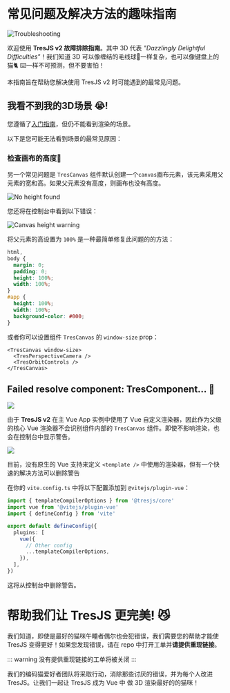# 常见问题及解决方法的趣味指南

![Troubleshooting](https://media.giphy.com/media/LHZyixOnHwDDy/giphy.gif)

欢迎使用 **TresJS v2 故障排除指南**。其中 3D 代表 _"Dazzlingly Delightful Difficulties"_！我们知道 3D 可以像缠结的毛线球🧶一样复杂，也可以像键盘上的猫🐈 ⌨️一样不可预测，但不要害怕！

本指南旨在帮助您解决使用 TresJS v2 时可能遇到的最常见问题。

## 我看不到我的3D场景 😭!

您遵循了[入门指南](/zh/guide/getting-started.md)，但仍不能看到渲染的场景。

以下是您可能无法看到场景的最常见原因：

### 检查画布的高度📏

另一个常见问题是 `TresCanvas` 组件默认创建一个`canvas`画布元素，该元素采用父元素的宽和高。如果父元素没有高度，则画布也没有高度。

![No height found](/canvas-height.png)

您还将在控制台中看到以下错误：

![Canvas height warning](/canvas-height-warning.png)

将父元素的高设置为 `100%` 是一种最简单修复此问题的的方法：

```css
html,
body {
  margin: 0;
  padding: 0;
  height: 100%;
  width: 100%;
}
#app {
  height: 100%;
  width: 100%;
  background-color: #000;
}
```

或者你可以设置组件 `TresCanvas` 的 `window-size` prop：

```vue
<TresCanvas window-size>
  <TresPerspectiveCamera />
  <TresOrbitControls />
</TresCanvas>
```

## Failed resolve component: TresComponent... 🤔

![](/failed-to-resolve-component.png)

由于 **TresJS v2** 在主 Vue App 实例中使用了 Vue 自定义渲染器，因此作为父级的核心 Vue 渲染器不会识别组件内部的 `TresCanvas` 组件。即使不影响渲染，也会在控制台中显示警告。

![](/failed-to-resolve-component.png)

目前，没有原生的 Vue 支持来定义 `<template />` 中使用的渲染器，但有一个快速的解决方法可以删除警告

在你的 `vite.config.ts` 中将以下配置添加到 `@vitejs/plugin-vue`：

```ts
import { templateCompilerOptions } from '@tresjs/core'
import vue from '@vitejs/plugin-vue'
import { defineConfig } from 'vite'

export default defineConfig({
  plugins: [
    vue({
      // Other config
      ...templateCompilerOptions,
    }),
  ],
})
```

这将从控制台中删除警告。

# 帮助我们让 TresJS 更完美! 😼

我们知道，即使是最好的猫咪午睡者偶尔也会犯错误，我们需要您的帮助才能使 TresJS 变得更好！如果您发现错误，请在 repo 中打开工单并**请提供重现链接**。

::: warning
没有提供重现链接的工单将被关闭
:::

我们的编码猫爱好者团队将采取行动，消除那些讨厌的错误，并为每个人改进 TresJS。让我们一起让 TresJS 成为 Vue 中 做 3D 渲染最好的的猫咪！
